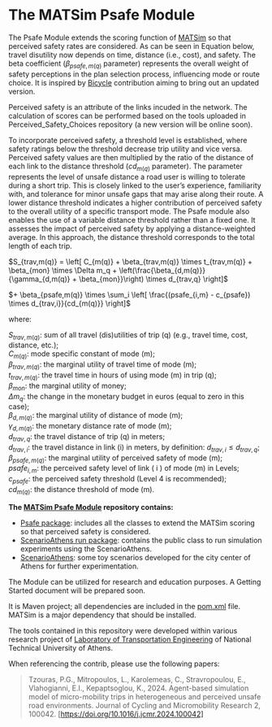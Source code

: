 # The MATSim Psafe Module

The Psafe Module extends the scoring function of [MATSim](https://github.com/matsim-org) so that perceived safety rates are considered. As can be seen in Equation below, travel disutility now depends on time, distance (i.e., cost), and safety. The beta coefficient ($\beta_{psafe,m(q)}$ parameter) represents the overall weight of safety perceptions in the plan selection process, influencing mode or route choice. It is inspired by [Bicycle](https://github.com/matsim-org/matsim-libs/tree/master/contribs/bicycle) contribution aiming to bring out an updated version. 

Perceived safety is an attribute of the links incuded in the network. The calculation of scores can be performed based on the tools uploaded in Perceived_Safety_Choices repository (a new version will be online soon).

To incorporate perceived safety, a threshold level is established, where safety ratings below the threshold decrease trip utility and vice versa. Perceived safety values are then multiplied by the ratio of the distance of each link to the distance threshold (${cd}_{m\left(q\right)}$ parameter). The parameter represents the level of unsafe distance a road user is willing to tolerate during a short trip. This is closely linked to the user’s experience, familiarity with, and tolerance for minor unsafe gaps that may arise along their route. A lower distance threshold indicates a higher contribution of perceived safety to the overall utility of a specific transport mode. The Psafe module also enables the use of a variable distance threshold rather than a fixed one. It assesses the impact of perceived safety by applying a distance-weighted average. In this approach, the distance threshold corresponds to the total length of each trip.

$S_{trav,m(q)} = \left[ C_{m(q)} + \beta_{trav,m(q)} \times t_{trav,m(q)} + \beta_{mon} \times \Delta m_q + \left(\frac{\beta_{d,m(q)}}{\gamma_{d,m(q)} + \beta_{mon}}\right) \times d_{trav,q} \right]$

$+ \beta_{psafe,m(q)} \times \sum_i \left[ \frac{(psafe_{i,m} - c_{psafe}) \times d_{trav,i}}{cd_{m(q)}} \right]$

where:

$S_{trav,m(q)}$: sum of all travel (dis)utilities of trip \(q) (e.g., travel time, cost, distance, etc.);  
$C_{m(q)}$: mode specific constant of mode \(m);  
$\beta_{trav,m(q)}$: the marginal utility of travel time of mode \(m);  
$t_{trav,m(q)}$: the travel time in hours of using mode \(m) in trip \(q);  
$\beta_{mon}$: the marginal utility of money;  
$\Delta m_q$: the change in the monetary budget in euros (equal to zero in this case);  
$\beta_{d,m(q)}$: the marginal utility of distance of mode \(m);  
$\gamma_{d,m(q)}$: the monetary distance rate of mode \(m);  
$d_{trav,q}$: the travel distance of trip \(q) in meters;  
$d_{trav,i}$: the travel distance in link \(i) in meters, by definition: $d_{trav,i} \le d_{trav,q}$;  
$\beta_{psafe,m(q)}$: the marginal utility of perceived safety of mode (m);  
$psafe_{i,m}$: the perceived safety level of link \( i \) of mode \(m) in Levels;  
$c_{psafe}$: the perceived safety threshold (Level 4 is recommended);  
$cd_{m(q)}$: the distance threshold of mode \(m).

**The [MATSim Psafe Module](https://github.com/panogjuras/Psafe) repository contains:**
- [Psafe package](https://github.com/panosgjuras/Psafe/tree/main/src/main/java/org/matsim/contrib/Psafe): includes all the classes to extend the MATSim scoring so that perceived safety is considered.
- [ScenarioAthens run package](https://github.com/panosgjuras/Psafe/tree/main/src/main/java/org/matsim/contrib/scenarioAthens/run): contains the public class to run simulation experiments using the ScenarioAthens.
- [ScenarioAthens](https://github.com/panosgjuras/Psafe/tree/main/src/main/resources): some toy scenarios developed for the city center of Athens for further experimentation.

The Module can be utilized for research and education purposes. A Getting Started document will be prepared soon.

It is Maven project; all dependencies are included in the [pom.xml](pom.xml) file. MATSim is a major dependency that should be installed.

The tools contained in this repository were developed within various research project of [Laboratory of Transportation Engineering](http://lte.survey.ntua.gr/main/en/) of National Technical University of Athens.

When referencing the contrib, please use the following papers:
> Tzouras, P.G., Mitropoulos, L., Karolemeas, C., Stravropoulou, E., Vlahogianni, E.I., Kepaptsoglou, K., 2024. Agent-based simulation model of micro-mobility trips in heterogeneous and perceived unsafe road environments. Journal of Cycling and Micromobility Research 2, 100042. [https://doi.org/10.1016/j.jcmr.2024.100042]

